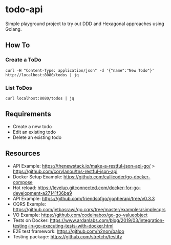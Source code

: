 # todo-api

Simple playground project to try out DDD and Hexagonal approaches using Golang.

## How To

### Create a ToDo

`curl -H "Content-Type: application/json" -d '{"name":"New Todo"}' http://localhost:8080/todos | jq`

### List ToDos

`curl localhost:8080/todos | jq`

## Requirements
- Create a new todo
- Edit an existing todo
- Delete an existing todo

## Resources
- API Example: https://thenewstack.io/make-a-restful-json-api-go/ > https://github.com/corylanou/tns-restful-json-api
- Docker Setup Example: https://github.com/callicoder/go-docker-compose
- Hot reload: https://levelup.gitconnected.com/docker-for-go-development-a27141f36ba9
- API Example: https://github.com/friendsofgo/gopherapi/tree/v0.3.3
- CQRS Example: https://github.com/jetbasrawi/go.cqrs/tree/master/examples/simplecqrs
- VO Example: https://github.com/codeinabox/go-go-valueobject
- Tests on Docker: https://www.ardanlabs.com/blog/2019/03/integration-testing-in-go-executing-tests-with-docker.html
- E2E test framework: https://github.com/h2non/baloo
- Testing package: https://github.com/stretchr/testify